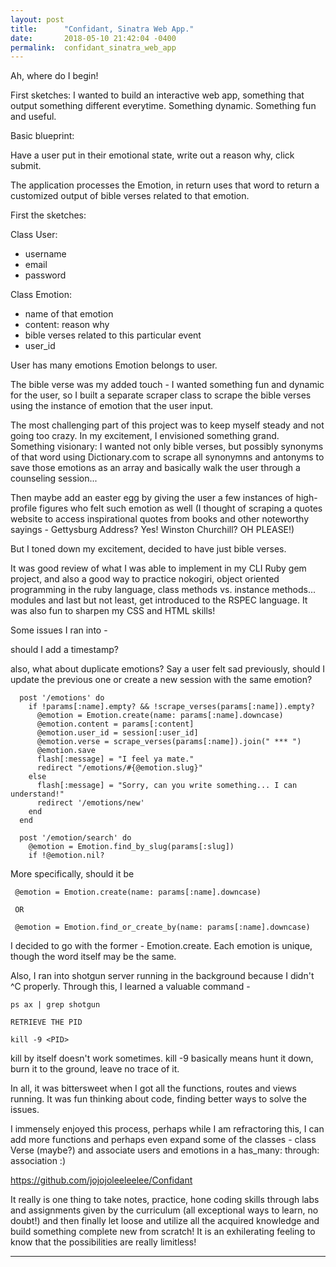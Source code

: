 ```yaml
---
layout: post
title:      "Confidant, Sinatra Web App."
date:       2018-05-10 21:42:04 -0400
permalink:  confidant_sinatra_web_app
---
```



Ah, where do I begin! 

First sketches:
I wanted to build an interactive web app, something that output something different everytime. Something dynamic. Something fun and useful.

Basic blueprint:

Have a user put in their emotional state, write out a reason why, click submit.

The application processes the Emotion, in return uses that word to return a customized output of bible verses related to that emotion.

First the sketches: 

Class User:
* username
* email
* password

Class Emotion: 
* name of that emotion
* content: reason why 
* bible verses related to this particular event
* user_id 

User has many emotions
Emotion belongs to user.

The bible verse was my added touch - I wanted something fun and dynamic for the user, so I built a separate scraper class to scrape the bible verses using the instance of emotion that the user input.

The most challenging part of this project was to keep myself steady and not going too crazy. In my excitement, I envisioned something grand. Something visionary:
I wanted not only bible verses, but possibly synonyms of that word using Dictionary.com to scrape all synonymns and antonyms to save those emotions as an array and basically walk the user through a counseling session...

Then maybe add an easter egg by giving the user a few instances of high-profile figures who felt such emotion as well (I thought of scraping a quotes website to access inspirational quotes from books and other noteworthy sayings - Gettysburg Address? Yes! Winston Churchill? OH PLEASE!)

But I toned down my excitement, decided to have just bible verses. 

It was good review of what I was able to implement in my CLI Ruby gem project, and also a good way to practice nokogiri, object oriented programming in the ruby language, class methods vs. instance methods... modules and last but not least, get introduced to the RSPEC language. It was also fun to sharpen my CSS and HTML skills!

Some issues I ran into - 

should I add a timestamp? 

also, what about duplicate emotions? Say a user felt sad previously, should I update the previous one or create a new session with the same emotion?

```
  post '/emotions' do
    if !params[:name].empty? && !scrape_verses(params[:name]).empty?
      @emotion = Emotion.create(name: params[:name].downcase)
      @emotion.content = params[:content]
      @emotion.user_id = session[:user_id]
      @emotion.verse = scrape_verses(params[:name]).join(" *** ")
      @emotion.save
      flash[:message] = "I feel ya mate."
      redirect "/emotions/#{@emotion.slug}"
    else
      flash[:message] = "Sorry, can you write something... I can understand!"
      redirect '/emotions/new'
    end
  end

  post '/emotion/search' do
    @emotion = Emotion.find_by_slug(params[:slug])
    if !@emotion.nil?
```

More specifically, should it be

```
 @emotion = Emotion.create(name: params[:name].downcase)
 
 OR
 
 @emotion = Emotion.find_or_create_by(name: params[:name].downcase)

```

I decided to go with the former - Emotion.create. Each emotion is unique, though the word itself may be the same.

Also, I ran into shotgun server running in the background because I didn't ^C properly. 
Through this, I learned a valuable command - 

```
ps ax | grep shotgun

RETRIEVE THE PID

kill -9 <PID>
```
kill by itself doesn't work sometimes. kill -9 basically means hunt it down, burn it to the ground, leave no trace of it.


In all, it was bittersweet when I got all the functions, routes and views running. It was fun thinking about code, finding better ways to solve the issues.

I immensely enjoyed this process, perhaps while I am refractoring this, I can add more functions and perhaps even expand some of the classes - class Verse (maybe?) and associate users and emotions in a has_many: through: association :)

https://github.com/jojojoleeleelee/Confidant

It really is one thing to take notes, practice, hone coding skills through labs and assignments given by the curriculum (all exceptional ways to learn, no doubt!) and then finally let loose and utilize all the acquired knowledge and build something complete new from scratch! It is an exhilerating feeling to know that the possibilities are really limitless!
***
